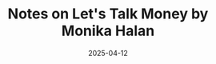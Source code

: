 ---
title: "Notes on Let's Talk Money by Monika Halan"
date: 2025-04-12
summary: 'The proces of building a comfortable life, then think about wealth creation.' 
description: "This blog dives into the philosophy of First Time Right, highlighting its importance in reducing chaos and delivering high-quality software. Through personal stories and practical insights, it shows how preparation and collaboration can save time, build confidence, and lead to successful outcomes."
shiftedoc: false
readTime: true
autonumber: false
math: false
tags: ["Finance", "Money", "Savings", "Wealth"]
showTags: true
hideBackToTop: false
categories: ["Notes"]
weight: 1
draft: false
---